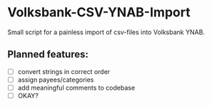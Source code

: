 
# Volksbank-CSV-YNAB-Import

Small script for a painless import of csv-files into Volksbank YNAB.

## Planned features:

- [ ] convert strings in correct order
- [ ] assign payees/categories
- [ ] add meaningful comments to codebase
- [ ] OKAY?
